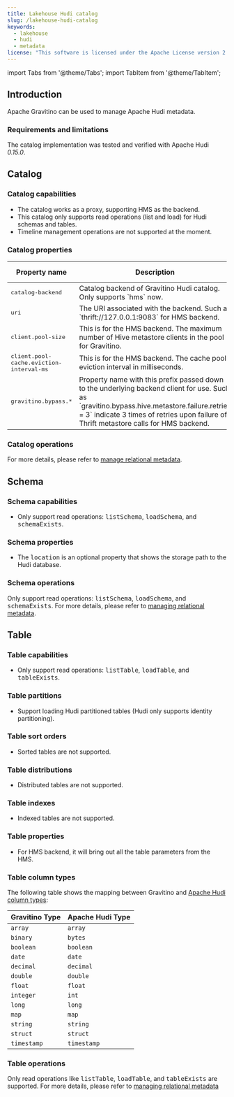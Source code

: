 ```yaml
---
title: Lakehouse Hudi catalog
slug: /lakehouse-hudi-catalog
keywords:
  - lakehouse
  - hudi
  - metadata
license: "This software is licensed under the Apache License version 2."
---
```


import Tabs from '@theme/Tabs';
import TabItem from '@theme/TabItem';

## Introduction

Apache Gravitino can be used to manage Apache Hudi metadata.

### Requirements and limitations

The catalog implementation was tested and verified with Apache Hudi *0.15.0*.

## Catalog

### Catalog capabilities

- The catalog works as a proxy, supporting HMS as the backend.
- This catalog only supports read operations (list and load) for Hudi schemas and tables.
- Timeline management operations are not supported at the moment.

### Catalog properties

<table>
<thead>
<tr>
  <th>Property name</th>
  <th>Description</th>
  <th>Default value</th>
  <th>Required</th>
  <th>Since version</th>
</tr>
</thead>
<tbody>
<tr>
  <td><tt>catalog-backend</tt></td>
  <td>
    Catalog backend of Gravitino Hudi catalog. Only supports `hms` now.
  </td>
  <td>(none)</td>
  <td>Yes</td>
  <td>`0.7.0-incubating`</td>
</tr>
<tr>
  <td><tt>uri</tt></td>
  <td>
    The URI associated with the backend.
    Such as `thrift://127.0.0.1:9083` for HMS backend.
  </td>
  <td>(none)</td>
  <td>Yes</td>
  <td>`0.7.0-incubating`</td>
</tr>
<tr>
  <td><tt>client.pool-size</tt></td>
  <td>
    This is for the HMS backend.
    The maximum number of Hive metastore clients in the pool for Gravitino.
  </td>
  <td>1</td>
  <td>No</td>
  <td>`0.7.0-incubating`</td>
</tr>
<tr>
  <td><tt>client.pool-cache.eviction-interval-ms</tt></td>
  <td>
    This is for the HMS backend.
    The cache pool eviction interval in milliseconds.
  </td>
  <td>300000</td>
  <td>No</td>
  <td>`0.7.0-incubating`</td>
</tr>
<tr>
  <td><tt>gravitino.bypass.&#42;</tt></td>
  <td>
    Property name with this prefix passed down to the underlying backend client for use.
    Such as `gravitino.bypass.hive.metastore.failure.retries = 3`
    indicate 3 times of retries upon failure of Thrift metastore calls for HMS backend.
  </td>
  <td>(none)</td>
  <td>No</td>
  <td>`0.7.0-incubating`</td>
</tr>
</tbody>
</table>

### Catalog operations

For more details, please refer to
[manage relational metadata](../../../metadata/relational.md#catalog-operations).

## Schema 

### Schema capabilities

- Only support read operations: <tt>listSchema</tt>, <tt>loadSchema</tt>,
  and <tt>schemaExists</tt>.

### Schema properties

- The <tt>location</tt> is an optional property that shows the storage path to the Hudi database.

### Schema operations

Only support read operations: <tt>listSchema</tt>, <tt>loadSchema</tt>,
and <tt>schemaExists</tt>.
For more details, please refer to [managing relational metadata](../../../metadata/relational.md#schema-operations).

## Table 

### Table capabilities

- Only support read operations: <tt>listTable</tt>, <tt>loadTable</tt>, and <tt>tableExists</tt>.

### Table partitions

- Support loading Hudi partitioned tables (Hudi only supports identity partitioning).

### Table sort orders

- Sorted tables are not supported.

### Table distributions

- Distributed tables are not supported.

### Table indexes

- Indexed tables are not supported.

### Table properties

- For HMS backend, it will bring out all the table parameters from the HMS.

### Table column types

The following table shows the mapping between Gravitino
and [Apache Hudi column types](https://hudi.apache.org/docs/sql_ddl#supported-types):

| Gravitino Type | Apache Hudi Type |
|----------------|------------------|
| `array`        | `array`          |
| `binary`       | `bytes`          |
| `boolean`      | `boolean`        |
| `date`         | `date`           |
| `decimal`      | `decimal`        |
| `double`       | `double`         |
| `float`        | `float`          |
| `integer`      | `int`            |
| `long`         | `long`           |
| `map`          | `map`            |
| `string`       | `string`         |
| `struct`       | `struct`         |
| `timestamp`    | `timestamp`      |

### Table operations

Only read operations like <tt>listTable</tt>, <tt>loadTable</tt>,
and <tt>tableExists</tt> are supported.
For more details, please refer to [managing relational metadata](../../../metadata/relational.md#table-operations)

